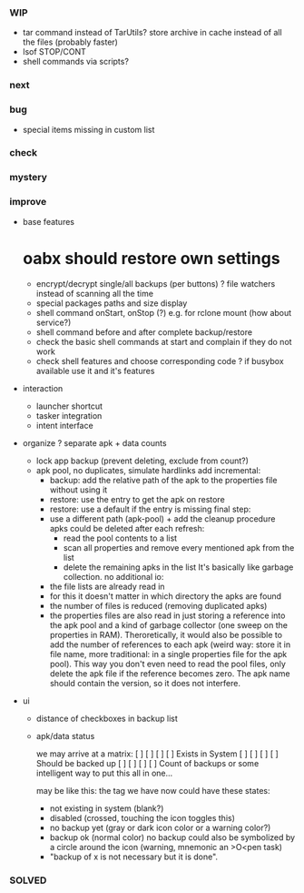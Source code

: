 
### WIP
* tar command instead of TarUtils? store archive in cache instead of all the files (probably faster)
* lsof STOP/CONT
* shell commands via scripts?

### next

### bug

* special items missing in custom list

### check

### mystery

### improve

* base features
    # oabx should restore own settings
    * encrypt/decrypt single/all backups (per buttons)
    ? file watchers instead of scanning all the time
    * special packages paths and size display
    * shell command onStart, onStop (?) e.g. for rclone mount (how about service?)
    * shell command before and after complete backup/restore
    * check the basic shell commands at start and complain if they do not work
    * check shell features and choose corresponding code
    ? if busybox available use it and it's features
    
* interaction
    * launcher shortcut
    * tasker integration
    * intent interface

* organize
    ? separate apk + data counts
    * lock app backup (prevent deleting, exclude from count?)
    * apk pool, no duplicates, simulate hardlinks
        add incremental:
        * backup: add the relative path of the apk to the properties file without using it
        * restore: use the entry to get the apk on restore
        * restore: use a default if the entry is missing
        final step:
        * use a different path (apk-pool) + add the cleanup procedure
        apks could be deleted after each refresh:
            * read the pool contents to a list
            * scan all properties and remove every mentioned apk from the list
            * delete the remaining apks in the list
        It's basically like garbage collection.
        no additional io:
        * the file lists are already read in
        * for this it doesn't matter in which directory the apks are found
        * the number of files is reduced (removing duplicated apks)
        * the properties files are also read in
        just storing a reference into the apk pool and a kind of garbage collector
        (one sweep on the properties in RAM).
        Theroretically, it would also be possible to add the number of references to each apk
        (weird way: store it in file name,
         more traditional: in a single properties file for the apk pool).
        This way you don't even need to read the pool files,
        only delete the apk file if the reference becomes zero.
        The apk name should contain the version, so it does not interfere.

* ui
    * distance of checkboxes in backup list

    * apk/data status

        we may arrive at a matrix:
        [ ] [ ] [ ] [ ] Exists in System
        [ ] [ ] [ ] [ ] Should be backed up
        [ ] [ ] [ ] [ ] Count of backups
        or some intelligent way to put this all in one...

        may be like this:
        the tag we have now could have these states:
        - not existing in system (blank?)
        - disabled (crossed, touching the icon toggles this)
        - no backup yet (gray or dark icon color or a warning color?)
        - backup ok (normal color)
        no backup could also be symbolized by a circle around the icon (warning, mnemonic an >O<pen task)

        * "backup of x is not necessary but it is done".

### SOLVED

